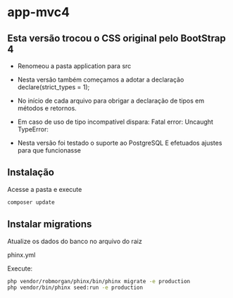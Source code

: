 # app-mvc4

## Esta versão trocou o CSS original pelo BootStrap 4

- Renomeou a pasta application para src

- Nesta versão também começamos a adotar a declaração
declare(strict_types = 1);
- No início de cada arquivo para obrigar a declaração de tipos em métodos e retornos.
- Em caso de uso de tipo incompatível dispara: Fatal error: Uncaught TypeError:
- Nesta versão foi testado o suporte ao PostgreSQL E efetuados ajustes para que funcionasse

## Instalação

Acesse a pasta e execute
```bash
composer update
```
## Instalar migrations

Atualize os dados do banco no arquivo do raiz

phinx.yml

Execute:
```bash
php vendor/robmorgan/phinx/bin/phinx migrate -e production
php vendor/bin/phinx seed:run -e production
```

